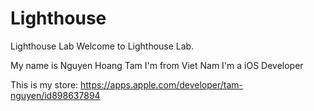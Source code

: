 # Lighthouse
Lighthouse Lab
Welcome to Lighthouse Lab.

My name is Nguyen Hoang Tam
I'm from Viet Nam
I'm a iOS Developer

This is my store: https://apps.apple.com/developer/tam-nguyen/id898637894
